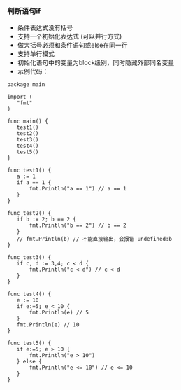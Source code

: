 ### __判断语句if__

- 条件表达式没有括号
- 支持一个初始化表达式 (可以并行方式)
- 做大括号必须和条件语句或else在同一行
- 支持单行模式
- 初始化语句中的变量为block级别，同时隐藏外部同名变量
- 示例代码：
 ```
 package main

 import (
 	"fmt"
 )

 func main() {
 	test1()
 	test2()
 	test3()
 	test4()
 	test5()
 }

 func test1() {
 	a := 1
 	if a == 1 {
 		fmt.Println("a == 1") // a == 1
 	}
 }

 func test2() {
 	if b := 2; b == 2 {
 		fmt.Println("b == 2") // b == 2
 	}
 	// fmt.Println(b) // 不能直接输出，会报错 undefined:b
 }

 func test3() {
 	if c, d := 3,4; c < d {
 		fmt.Println("c < d") // c < d
 	}
 }

 func test4() {
 	e := 10
 	if e:=5; e < 10 {
 		fmt.Println(e) // 5
 	}
 	fmt.Println(e) // 10
 }

 func test5() {
 	if e:=5; e > 10 {
 		fmt.Println("e > 10")
 	} else {
 		fmt.Println("e <= 10") // e <= 10
 	}
 }
 ```
